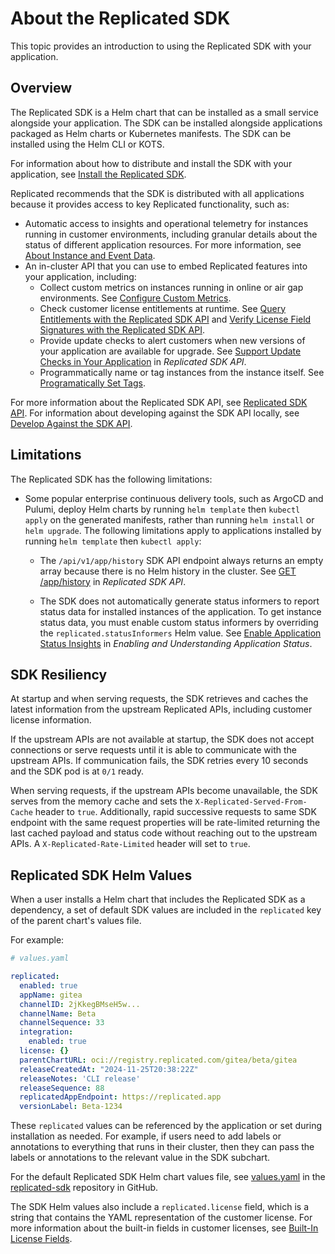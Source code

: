 # About the Replicated SDK

This topic provides an introduction to using the Replicated SDK with your application.

## Overview

The Replicated SDK is a Helm chart that can be installed as a small service alongside your application. The SDK can be installed alongside applications packaged as Helm charts or Kubernetes manifests. The SDK can be installed using the Helm CLI or KOTS.

For information about how to distribute and install the SDK with your application, see [Install the Replicated SDK](/vendor/replicated-sdk-installing).

Replicated recommends that the SDK is distributed with all applications because it provides access to key Replicated functionality, such as:

* Automatic access to insights and operational telemetry for instances running in customer environments, including granular details about the status of different application resources. For more information, see [About Instance and Event Data](/vendor/instance-insights-event-data).
* An in-cluster API that you can use to embed Replicated features into your application, including:
  * Collect custom metrics on instances running in online or air gap environments. See [Configure Custom Metrics](/vendor/custom-metrics).
  * Check customer license entitlements at runtime. See [Query Entitlements with the Replicated SDK API](/vendor/licenses-reference-sdk) and [Verify License Field Signatures with the Replicated SDK API](/vendor/licenses-verify-fields-sdk-api). 
  * Provide update checks to alert customers when new versions of your application are available for upgrade. See [Support Update Checks in Your Application](/reference/replicated-sdk-apis#support-update-checks-in-your-application) in _Replicated SDK API_.
  * Programmatically name or tag instances from the instance itself. See [Programatically Set Tags](/reference/replicated-sdk-apis#post-appinstance-tags).

For more information about the Replicated SDK API, see [Replicated SDK API](/reference/replicated-sdk-apis). For information about developing against the SDK API locally, see [Develop Against the SDK API](replicated-sdk-development).

## Limitations

The Replicated SDK has the following limitations:

* Some popular enterprise continuous delivery tools, such as ArgoCD and Pulumi, deploy Helm charts by running `helm template` then `kubectl apply` on the generated manifests, rather than running `helm install` or `helm upgrade`.  The following limitations apply to applications installed by running `helm template` then `kubectl apply`:

  * The `/api/v1/app/history` SDK API endpoint always returns an empty array because there is no Helm history in the cluster. See [GET /app/history](/reference/replicated-sdk-apis#get-apphistory) in _Replicated SDK API_.

  * The SDK does not automatically generate status informers to report status data for installed instances of the application. To get instance status data, you must enable custom status informers by overriding the `replicated.statusInformers` Helm value. See [Enable Application Status Insights](/vendor/insights-app-status#enable-application-status-insights) in _Enabling and Understanding Application Status_.
 
## SDK Resiliency

At startup and when serving requests, the SDK retrieves and caches the latest information from the upstream Replicated APIs, including customer license information.

If the upstream APIs are not available at startup, the SDK does not accept connections or serve requests until it is able to communicate with the upstream APIs. If communication fails, the SDK retries every 10 seconds and the SDK pod is at `0/1` ready.

When serving requests, if the upstream APIs become unavailable, the SDK serves from the memory cache and sets the `X-Replicated-Served-From-Cache` header to `true`.  Additionally, rapid successive requests to same SDK endpoint with the same request properties will be rate-limited returning the last cached payload and status code without reaching out to the upstream APIs. A `X-Replicated-Rate-Limited` header will set to `true`.

## Replicated SDK Helm Values

When a user installs a Helm chart that includes the Replicated SDK as a dependency, a set of default SDK values are included in the `replicated` key of the parent chart's values file.

For example:

```yaml
# values.yaml 

replicated:
  enabled: true
  appName: gitea
  channelID: 2jKkegBMseH5w...
  channelName: Beta
  channelSequence: 33
  integration:
    enabled: true
  license: {}
  parentChartURL: oci://registry.replicated.com/gitea/beta/gitea
  releaseCreatedAt: "2024-11-25T20:38:22Z"
  releaseNotes: 'CLI release'
  releaseSequence: 88
  replicatedAppEndpoint: https://replicated.app
  versionLabel: Beta-1234
```

These `replicated` values can be referenced by the application or set during installation as needed. For example, if users need to add labels or annotations to everything that runs in their cluster, then they can pass the labels or annotations to the relevant value in the SDK subchart.

For the default Replicated SDK Helm chart values file, see [values.yaml](https://github.com/replicatedhq/replicated-sdk/blob/main/chart/values.yaml) in the [replicated-sdk](https://github.com/replicatedhq/replicated-sdk) repository in GitHub.

The SDK Helm values also include a `replicated.license` field, which is a string that contains the YAML representation of the customer license. For more information about the built-in fields in customer licenses, see [Built-In License Fields](licenses-using-builtin-fields).